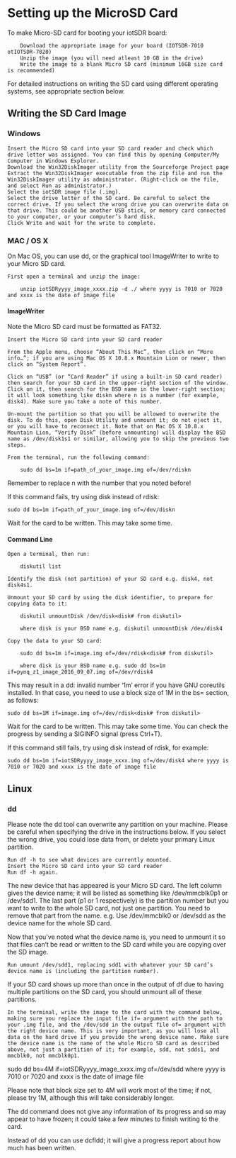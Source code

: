 # Setting up the MicroSD Card

To make Micro-SD card for booting your iotSDR board:

        Download the appropriate image for your board (IOTSDR-7010 otIOTSDR-7020)
        Unzip the image (you will need atleast 10 GB in the drive)
        Write the image to a blank Micro SD card (minimum 16GB size card is recommended)

For detailed instructions on writing the SD card using different operating systems, see appropriate section below.

## Writing the SD Card Image
### Windows

    Insert the Micro SD card into your SD card reader and check which drive letter was assigned. You can find this by opening Computer/My Computer in Windows Explorer.
    Download the Win32DiskImager utility from the Sourceforge Project page
    Extract the Win32DiskImager executable from the zip file and run the Win32DiskImager utility as administrator. (Right-click on the file, and select Run as administrator.)
    Select the iotSDR image file (.img). 
    Select the drive letter of the SD card. Be careful to select the correct drive. If you select the wrong drive you can overwrite data on that drive. This could be another USB stick, or memory card connected to your computer, or your computer’s hard disk.
    Click Write and wait for the write to complete.

### MAC / OS X

On Mac OS, you can use dd, or the graphical tool ImageWriter to write to your Micro SD card.

    First open a terminal and unzip the image:

        unzip iotSDRyyyy_image_xxxx.zip -d ./ where yyyy is 7010 or 7020 and xxxx is the date of image file

#### ImageWriter

Note the Micro SD card must be formatted as FAT32.

    Insert the Micro SD card into your SD card reader

    From the Apple menu, choose “About This Mac”, then click on “More info…”; if you are using Mac OS X 10.8.x Mountain Lion or newer, then click on “System Report”.

    Click on “USB” (or “Card Reader” if using a built-in SD card reader) then search for your SD card in the upper-right section of the window. Click on it, then search for the BSD name in the lower-right section; it will look something like diskn where n is a number (for example, disk4). Make sure you take a note of this number.

    Un-mount the partition so that you will be allowed to overwrite the disk. To do this, open Disk Utility and unmount it; do not eject it, or you will have to reconnect it. Note that on Mac OS X 10.8.x Mountain Lion, “Verify Disk” (before unmounting) will display the BSD name as /dev/disk1s1 or similar, allowing you to skip the previous two steps.

    From the terminal, run the following command:

        sudo dd bs=1m if=path_of_your_image.img of=/dev/rdiskn

Remember to replace n with the number that you noted before!

If this command fails, try using disk instead of rdisk:

    sudo dd bs=1m if=path_of_your_image.img of=/dev/diskn

Wait for the card to be written. This may take some time.
#### Command Line

    Open a terminal, then run:

        diskutil list

    Identify the disk (not partition) of your SD card e.g. disk4, not disk4s1.

    Unmount your SD card by using the disk identifier, to prepare for copying data to it:

        diskutil unmountDisk /dev/disk<disk# from diskutil>

        where disk is your BSD name e.g. diskutil unmountDisk /dev/disk4

    Copy the data to your SD card:

        sudo dd bs=1m if=image.img of=/dev/rdisk<disk# from diskutil>

        where disk is your BSD name e.g. sudo dd bs=1m if=pynq_z1_image_2016_09_07.img of=/dev/rdisk4

This may result in a dd: invalid number ‘1m’ error if you have GNU coreutils installed. In that case, you need to use a block size of 1M in the bs= section, as follows:

    sudo dd bs=1M if=image.img of=/dev/rdisk<disk# from diskutil>

Wait for the card to be written. This may take some time. You can check the progress by sending a SIGINFO signal (press Ctrl+T).

If this command still fails, try using disk instead of rdisk, for example:

    sudo dd bs=1m if=iotSDRyyyy_image_xxxx.img of=/dev/disk4 where yyyy is 7010 or 7020 and xxxx is the date of image file

## Linux
### dd

Please note the dd tool can overwrite any partition on your machine. Please be careful when specifying the drive in the instructions below. If you select the wrong drive, you could lose data from, or delete your primary Linux partition.

    Run df -h to see what devices are currently mounted.
    Insert the Micro SD card into your SD card reader
    Run df -h again.

The new device that has appeared is your Micro SD card. The left column gives the device name; it will be listed as something like /dev/mmcblk0p1 or /dev/sdd1. The last part (p1 or 1 respectively) is the partition number but you want to write to the whole SD card, not just one partition. You need to remove that part from the name. e.g. Use /dev/mmcblk0 or /dev/sdd as the device name for the whole SD card.

Now that you’ve noted what the device name is, you need to unmount it so that files can’t be read or written to the SD card while you are copying over the SD image.

    Run umount /dev/sdd1, replacing sdd1 with whatever your SD card’s device name is (including the partition number).

If your SD card shows up more than once in the output of df due to having multiple partitions on the SD card, you should unmount all of these partitions.

    In the terminal, write the image to the card with the command below, making sure you replace the input file if= argument with the path to your .img file, and the /dev/sdd in the output file of= argument with the right device name. This is very important, as you will lose all data on the hard drive if you provide the wrong device name. Make sure the device name is the name of the whole Micro SD card as described above, not just a partition of it; for example, sdd, not sdds1, and mmcblk0, not mmcblk0p1.

sudo dd bs=4M if=iotSDRyyyy_image_xxxx.img of=/dev/sdd where yyyy is 7010 or 7020 and xxxx is the date of image file

Please note that block size set to 4M will work most of the time; if not, please try 1M, although this will take considerably longer.

The dd command does not give any information of its progress and so may appear to have frozen; it could take a few minutes to finish writing to the card.

Instead of dd you can use dcfldd; it will give a progress report about how much has been written.
